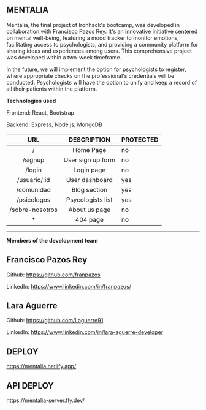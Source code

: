 **MENTALIA**
---
Mentalia, the final project of Ironhack's bootcamp, was developed in collaboration with Francisco Pazos Rey. It's an innovative initiative centered on mental well-being, featuring a mood tracker to monitor emotions, facilitating access to psychologists, and providing a community platform for sharing ideas and experiences among users. This comprehensive project was developed within a two-week timeframe.

In the future, we will implement the option for psychologists to register, where appropriate checks on the professional's credentials will be conducted. Psychologists will have the option to unify and keep a record of all their patients within the platform.

**Technologies used**

Frontend: React, Bootstrap

Backend: Express, Node.js, MongoDB


|     **URL**     |  **DESCRIPTION**  | **PROTECTED** |
|:---------------:|:-----------------:|---------------|
| /               | Home Page         | no            |
| /signup         | User sign up form | no            |
| /login          | Login page        | no            |
| /usuario/:id    | User dashboard    | yes           |
| /comunidad      | Blog section      | yes           |
| /psicologos     | Psycologists list | yes           |
| /sobre-nosotros | About us page     | no            |
| *               | 404 page          | no            |

-------------------------------------------------------

**Members of the development team**

Francisco Pazos Rey 
-------------
Github: <https://github.com/franpazos>

LinkedIn: <https://www.linkedin.com/in/franpazos/>

Lara Aguerre
--------------
Github: <https://github.com/Laguerre91>

LinkedIn: <https://www.linkedin.com/in/lara-aguerre-developer>

DEPLOY
---
<https://mentalia.netlify.app/>

API DEPLOY
---
<https://mentalia-server.fly.dev/>
